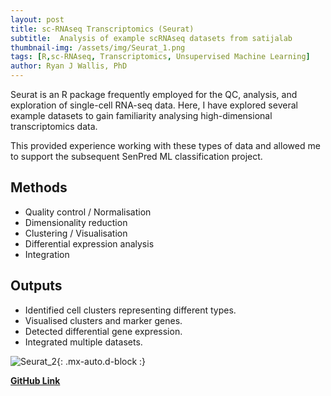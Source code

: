 ```yaml
---
layout: post
title: sc-RNAseq Transcriptomics (Seurat)
subtitle:  Analysis of example scRNAseq datasets from satijalab
thumbnail-img: /assets/img/Seurat_1.png
tags: [R,sc-RNAseq, Transcriptomics, Unsupervised Machine Learning]
author: Ryan J Wallis, PhD
---
```


Seurat is an R package frequently employed for the QC, analysis, and exploration of single-cell RNA-seq data. Here, I have explored several example datasets to gain familiarity analysing high-dimensional transcriptomics data. 

This provided experience working with these types of data and allowed me to support the subsequent SenPred ML classification project. 


## Methods
- Quality control / Normalisation
- Dimensionality reduction
- Clustering / Visualisation
- Differential expression analysis
- Integration

## Outputs
- Identified cell clusters representing different types.
- Visualised clusters and marker genes.
- Detected differential gene expression.
- Integrated multiple datasets.

![Seurat_2](https://RyanJWallis.github.io/assets/img/Seurat_2.png){: .mx-auto.d-block :}

<strong><a href="https://github.com/RyanJWallis/Seurat-scRNAseq-Transcriptomics">GitHub Link</a>
